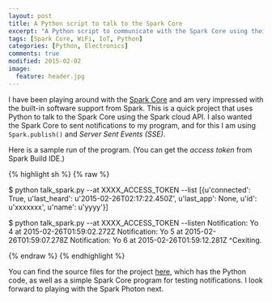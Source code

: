 ```yaml
---
layout: post
title: A Python script to talk to the Spark Core
excerpt: "A Python script to communicate with the Spark Core using their cloud API, which lists registered Cores as well as implements a Server Sent Events (SSE) notification scheme that uses Spark.publish()."  
tags: [Spark Core, WiFi, IoT, Python]
categories: [Python, Electronics]
comments: true
modified: 2015-02-02
image:
  feature: header.jpg
---
```


I have been playing around with the [Spark Core][1] and am very
impressed with the built-in software support from Spark. This is a
quick project that uses Python to talk to the Spark Core using the
Spark cloud API. I also wanted the Spark Core to sent notifications to
my program, and for this I am using `Spark.publish()` and *Server Sent
Events (SSE)*.

Here is a sample run of the program. (You can get the *access token* from Spark Build IDE.)

{% highlight sh %}
{% raw %}

$ python talk_spark.py --at XXXX_ACCESS_TOKEN --list
[{u'connected': True, u'last_heard': u'2015-02-26T02:17:22.450Z', u'last_app': None, u'id': u'xxxxxxx', u'name': u'yyyy'}]

$ python talk_spark.py --at XXXX_ACCESS_TOKEN --listen
Notification: Yo 4 at 2015-02-26T01:59:02.272Z
Notification: Yo 5 at 2015-02-26T01:59:07.278Z
Notification: Yo 6 at 2015-02-26T01:59:12.281Z
^Cexiting.

{% endraw %}
{% endhighlight %}

You can find the source files for the project [here][2], which has the
Python code, as well as a simple Spark Core program for testing
notifications. I look forward to playing with the Spark Photon next.

[1]: https://www.spark.io/
[2]: https://github.com/electronut/talk_spark 